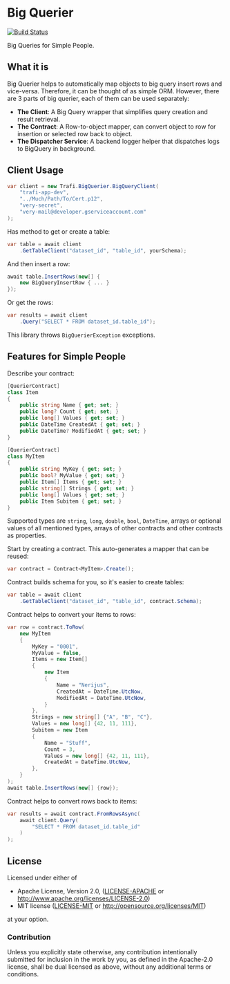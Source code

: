 # Big Querier

[![Build Status](https://travis-ci.org/trafi/big-querier.svg?branch=master)](https://travis-ci.org/trafi/big-querier)

Big Queries for Simple People.

## What it is

Big Querier helps to automatically map objects to big query insert rows and vice-versa. Therefore, it can be thought of as simple ORM. However, there are 3 parts of big querier, each of them can be used separately:

- __The Client__: A Big Query wrapper that simplifies query creation and result retrieval.
- __The Contract__: A Row-to-object mapper, can convert object to row for insertion or selected row back to object.
- __The Dispatcher Service__: A backend logger helper that dispatches logs to BigQuery in background.

## Client Usage

```c#
var client = new Trafi.BigQuerier.BigQueryClient(
    "trafi-app-dev",
    "../Much/Path/To/Cert.p12",
    "very-secret",
    "very-mail@developer.gserviceaccount.com"
);
```

Has method to get or create a table:

```c#
var table = await client
    .GetTableClient("dataset_id", "table_id", yourSchema);
```

And then insert a row:

```c#
await table.InsertRows(new[] {
    new BigQueryInsertRow { ... }
});
```

Or get the rows:

```c#
var results = await client
    .Query("SELECT * FROM dataset_id.table_id");
```

This library throws `BigQuerierException` exceptions.

## Features for Simple People

Describe your contract:

```c#
[QuerierContract]
class Item
{
    public string Name { get; set; }
    public long? Count { get; set; }
    public long[] Values { get; set; }
    public DateTime CreatedAt { get; set; }
    public DateTime? ModifiedAt { get; set; }
}

[QuerierContract]
class MyItem
{
    public string MyKey { get; set; }
    public bool? MyValue { get; set; }
    public Item[] Items { get; set; }
    public string[] Strings { get; set; }
    public long[] Values { get; set; }
    public Item Subitem { get; set; }
}
```

Supported types are `string`, `long`, `double`, `bool`, `DateTime`,
arrays or optional values of all mentioned types, arrays of other
contracts and other contracts as properties.

Start by creating a contract. This auto-generates a mapper
that can be reused:

```c#
var contract = Contract<MyItem>.Create();
```

Contract builds schema for you, so it's easier to create tables:

```c#
var table = await client
    .GetTableClient("dataset_id", "table_id", contract.Schema);
```

Contract helps to convert your items to rows:

```c#
var row = contract.ToRow(
    new MyItem
    {
        MyKey = "0001",
        MyValue = false,
        Items = new Item[]
        {
            new Item
            {
                Name = "Nerijus",
                CreatedAt = DateTime.UtcNow,
                ModifiedAt = DateTime.UtcNow,
            }
        },
        Strings = new string[] {"A", "B", "C"},
        Values = new long[] {42, 11, 111},
        Subitem = new Item
        {
            Name = "Stuff",
            Count = 3,
            Values = new long[] {42, 11, 111},
            CreatedAt = DateTime.UtcNow,
        },
    }
);
await table.InsertRows(new[] {row});
```

Contract helps to convert rows back to items:

```c#
var results = await contract.FromRowsAsync(
    await client.Query(
        "SELECT * FROM dataset_id.table_id"
    )
);
```

## License

Licensed under either of

 * Apache License, Version 2.0, ([LICENSE-APACHE](LICENSE-APACHE) or http://www.apache.org/licenses/LICENSE-2.0)
 * MIT license ([LICENSE-MIT](LICENSE-MIT) or http://opensource.org/licenses/MIT)

at your option.

### Contribution

Unless you explicitly state otherwise, any contribution intentionally
submitted for inclusion in the work by you, as defined in the Apache-2.0
license, shall be dual licensed as above, without any additional terms or
conditions.
